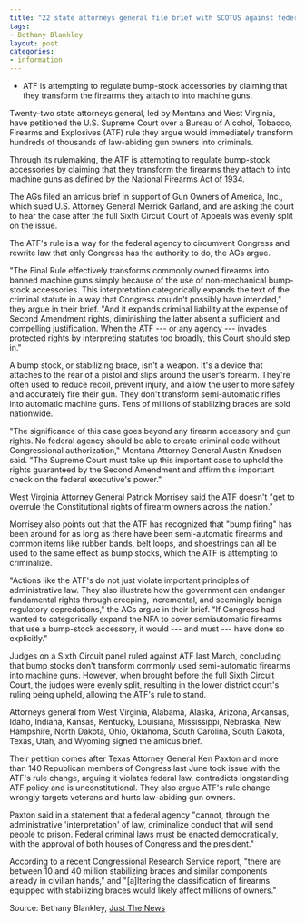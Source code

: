 ```yaml
---
title: "22 state attorneys general file brief with SCOTUS against federal firearm accessory ban"
tags:
- Bethany Blankley
layout: post
categories:
- information
---
```


- ATF is attempting to regulate bump-stock accessories by claiming that they transform the firearms they attach to into machine guns.

Twenty-two state attorneys general, led by Montana and West Virginia, have petitioned the U.S. Supreme Court over a Bureau of Alcohol, Tobacco, Firearms and Explosives (ATF) rule they argue would immediately transform hundreds of thousands of law-abiding gun owners into criminals.

Through its rulemaking, the ATF is attempting to regulate bump-stock accessories by claiming that they transform the firearms they attach to into machine guns as defined by the National Firearms Act of 1934.

The AGs filed an amicus brief in support of Gun Owners of America, Inc., which sued U.S. Attorney General Merrick Garland, and are asking the court to hear the case after the full Sixth Circuit Court of Appeals was evenly split on the issue.

The ATF's rule is a way for the federal agency to circumvent Congress and rewrite law that only Congress has the authority to do, the AGs argue.

"The Final Rule effectively transforms commonly owned firearms into banned machine guns simply because of the use of non-mechanical bump-stock accessories. This interpretation categorically expands the text of the criminal statute in a way that Congress couldn't possibly have intended," they argue in their brief. "And it expands criminal liability at the expense of Second Amendment rights, diminishing the latter absent a sufficient and compelling justification. When the ATF --- or any agency --- invades protected rights by interpreting statutes too broadly, this Court should step in."

A bump stock, or stabilizing brace, isn't a weapon. It's a device that attaches to the rear of a pistol and slips around the user's forearm. They're often used to reduce recoil, prevent injury, and allow the user to more safely and accurately fire their gun. They don't transform semi-automatic rifles into automatic machine guns. Tens of millions of stabilizing braces are sold nationwide.

"The significance of this case goes beyond any firearm accessory and gun rights. No federal agency should be able to create criminal code without Congressional authorization," Montana Attorney General Austin Knudsen said. "The Supreme Court must take up this important case to uphold the rights guaranteed by the Second Amendment and affirm this important check on the federal executive's power."

West Virginia Attorney General Patrick Morrisey said the ATF doesn't "get to overrule the Constitutional rights of firearm owners across the nation."

Morrisey also points out that the ATF has recognized that "bump firing" has been around for as long as there have been semi-automatic firearms and common items like rubber bands, belt loops, and shoestrings can all be used to the same effect as bump stocks, which the ATF is attempting to criminalize.

"Actions like the ATF's do not just violate important principles of administrative law. They also illustrate how the government can endanger fundamental rights through creeping, incremental, and seemingly benign regulatory depredations," the AGs argue in their brief. "If Congress had wanted to categorically expand the NFA to cover semiautomatic firearms that use a bump-stock accessory, it would --- and must --- have done so explicitly."

Judges on a Sixth Circuit panel ruled against ATF last March, concluding that bump stocks don't transform commonly used semi-automatic firearms into machine guns. However, when brought before the full Sixth Circuit Court, the judges were evenly split, resulting in the lower district court's ruling being upheld, allowing the ATF's rule to stand.

Attorneys general from West Virginia, Alabama, Alaska, Arizona, Arkansas, Idaho, Indiana, Kansas, Kentucky, Louisiana, Mississippi, Nebraska, New Hampshire, North Dakota, Ohio, Oklahoma, South Carolina, South Dakota, Texas, Utah, and Wyoming signed the amicus brief.

Their petition comes after Texas Attorney General Ken Paxton and more than 140 Republican members of Congress last June took issue with the ATF's rule change, arguing it violates federal law, contradicts longstanding ATF policy and is unconstitutional. They also argue ATF's rule change wrongly targets veterans and hurts law-abiding gun owners.

Paxton said in a statement that a federal agency "cannot, through the administrative 'interpretation' of law, criminalize conduct that will send people to prison. Federal criminal laws must be enacted democratically, with the approval of both houses of Congress and the president."

According to a recent Congressional Research Service report, "there are between 10 and 40 million stabilizing braces and similar components already in civilian hands," and "\[a\]ltering the classification of firearms equipped with stabilizing braces would likely affect millions of owners."

Source: Bethany Blankley, [Just The News](https://justthenews.com/nation/states/center-square/22-ags-file-brief-scotus-against-federal-firearm-accessory-ban)
